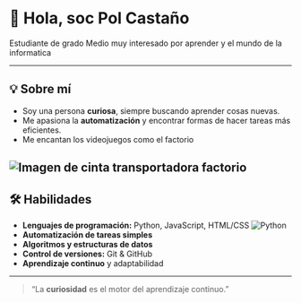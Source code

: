 # 👋 Hola, soc Pol Castaño

Estudiante de grado Medio muy interesado por aprender y el mundo de la informatica

---

## 💡 Sobre mí
- Soy una persona **curiosa**, siempre buscando aprender cosas nuevas.  
- Me apasiona la **automatización** y encontrar formas de hacer tareas más eficientes.  
- Me encantan los videojuegos como el factorio

![Imagen de cinta transportadora factorio](https://images.g2a.com/470x276/1x1x0/factorio-steam-gift-global-i10000011359003/5b9f7db5ae653a11fd22ffbd)
---

## 🛠 Habilidades
- **Lenguajes de programación:** Python, JavaScript, HTML/CSS   ![Python](https://img.shields.io/badge/language-Python-blue)
- **Automatización de tareas simples**  
- **Algoritmos y estructuras de datos**  
- **Control de versiones:** Git & GitHub  
- **Aprendizaje continuo** y adaptabilidad  

---

> “La **curiosidad** es el motor del aprendizaje continuo.”
